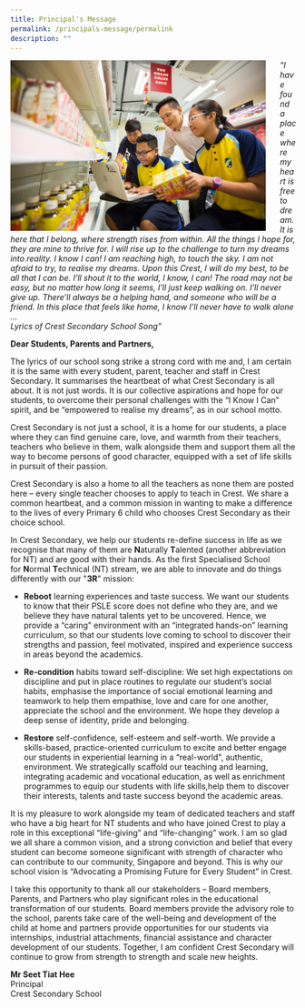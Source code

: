 ```yaml
---
title: Principal's Message
permalink: /principals-message/permalink
description: ""
---
```

<img src="/images/pm1.jpg" style="width:450px;height:300px;margin-right:25px;" align = "left"> _"I have found a place where my heart is free to dream. It is here that I belong, where strength rises from within. All the things I hope for, they are mine to thrive for. I will rise up to the challenge to turn my dreams into reality. I know I can! I am reaching high, to touch the sky. I am not afraid to try, to realise my dreams. Upon this Crest, I will do my best, to be all that I can be. I’ll shout it to the world, I know, I can! The road may not be easy, but no matter how long it seems, I’ll just keep walking on. I’ll never give up. There’ll always be a helping hand, and someone who will be a friend. In this place that feels like home, I know I’ll never have to walk alone …  
Lyrics of Crest Secondary School Song"_


**Dear Students, Parents and Partners,**

  

The lyrics of our school song strike a strong cord with me and, I am certain it is the same with every student, parent, teacher and staff in Crest Secondary. It summarises the heartbeat of what Crest Secondary is all about. It is not just words. It is our collective aspirations and hope for our students, to overcome their personal challenges with the “I Know I Can” spirit, and be “empowered to realise my dreams”, as in our school motto.

  

Crest Secondary is not just a school, it is a home for our students, a place where they can find genuine care, love, and warmth from their teachers, teachers who believe in them, walk alongside them and support them all the way to become persons of good character, equipped with a set of life skills in pursuit of their passion.

  

Crest Secondary is also a home to all the teachers as none them are posted here – every single teacher chooses to apply to teach in Crest. We share a common heartbeat, and a common mission in wanting to make a difference to the lives of every Primary 6 child who chooses Crest Secondary as their choice school.

  

In Crest Secondary, we help our students re-define success in life as we recognise that many of them are **N**aturally **T**alented (another abbreviation for NT) and are good with their hands. As the first Specialised School for **N**ormal **T**echnical (NT) stream, we are able to innovate and do things differently with our "**3R**" mission:

  

*   **Reboot** learning experiences and taste success. We want our students to know that their PSLE score does not define who they are, and we believe they have natural talents yet to be uncovered. Hence, we provide a “caring” environment with an “integrated hands-on” learning curriculum, so that our students love coming to school to discover their strengths and passion, feel motivated, inspired and experience success in areas beyond the academics.

  

*   **Re-condition** habits toward self-discipline: We set high expectations on discipline and put in place routines to regulate our student’s social habits, emphasise the importance of social emotional learning and teamwork to help them empathise, love and care for one another, appreciate the school and the environment. We hope they develop a deep sense of identity, pride and belonging.

  

*   **Restore** self-confidence, self-esteem and self-worth. We provide a skills-based, practice-oriented curriculum to excite and better engage our students in experiential learning in a “real-world", authentic, environment. We strategically scaffold our teaching and learning, integrating academic and vocational education, as well as enrichment programmes to equip our students with life skills,help them to discover their interests, talents and taste success beyond the academic areas.

  

It is my pleasure to work alongside my team of dedicated teachers and staff who have a big heart for NT students and who have joined Crest to play a role in this exceptional “life-giving” and “life-changing” work. I am so glad we all share a common vision, and a strong conviction and belief that every student can become someone significant with strength of character who can contribute to our community, Singapore and beyond. This is why our school vision is “Advocating a Promising Future for Every Student” in Crest.

  

I take this opportunity to thank all our stakeholders – Board members, Parents, and Partners who play significant roles in the educational transformation of our students. Board members provide the advisory role to the school, parents take care of the well-being and development of the child at home and partners provide opportunities for our students via internships, industrial attachments, financial assistance and character development of our students. Together, I am confident Crest Secondary will continue to grow from strength to strength and scale new heights.

  

  

**Mr Seet Tiat Hee**
<br> Principal
<br> Crest Secondary School